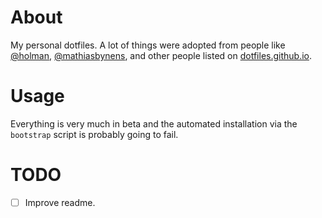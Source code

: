 # About
My personal dotfiles. A lot of things were adopted from people like
[@holman](https://github.com/holman/dotfiles),
[@mathiasbynens](https://github.com/mathiasbynens/dotfiles), and other people
listed on [dotfiles.github.io](https://dotfiles.github.io).


# Usage
Everything is very much in beta and the automated installation via the
``bootstrap`` script is probably going to fail.

# TODO

- [ ] Improve readme.
